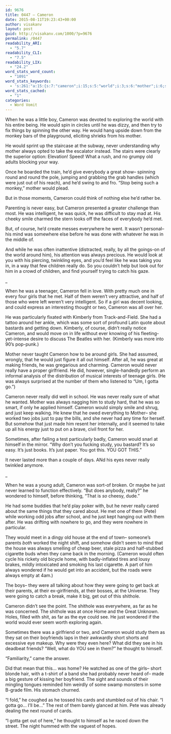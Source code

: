 ```yaml
---
id: 9676
title: 0447 – Cameron
date: 2015-08-11T19:23:43+00:00
author: visakanv
layout: post
guid: http://visakanv.com/1000/?p=9676
permalink: /0447
readability_ARI:
  - "5.7"
readability_CLI:
  - "7.5"
readability_LIX:
  - "24.2"
word_stats_word_count:
  - "1091"
word_stats_keywords:
  - 's:261:"a:15:{s:7:"cameron";i:15;s:5:"world";i:3;s:6:"mother";i:6;s:5:"great";i:3;s:4:"just";i:11;s:6:"really";i:9;s:5:"girls";i:4;s:4:"half";i:3;s:7:"thought";i:3;s:8:"kimberly";i:3;s:5:"gotta";i:3;s:5:"study";i:3;s:8:"wondered";i:3;s:4:"home";i:3;s:8:"shithole";i:3;}";'
word_stats_cached:
  - "1"
categories:
  - Word Vomit
---
```

When he was a little boy, Cameron was devoted to exploring the world with his entire being. He would spin in circles until he was dizzy, and then try to fix things by spinning the other way. He would hang upside down from the monkey bars of the playground, eliciting shrieks from his mother.

He would sprint up the staircase at the subway, never understanding why mother always opted to take the escalator instead. The stairs were clearly the superior option: Elevation! Speed! What a rush, and no grumpy old adults blocking your way.

Once he boarded the train, he&#8217;d give everybody a great show– spinning round and round the pole, jumping and grabbing the grab handles (which were just out of his reach), and he&#8217;d swing to and fro. &#8220;Stop being such a monkey,&#8221; mother would plead.

But in those moments, Cameron could think of nothing else he&#8217;d rather be.

Parenting is never easy, but Cameron presented a greater challenge than most. He was intelligent, he was quick, he was difficult to stay mad at. His cheeky smile charmed the stern looks off the faces of everybody he&#8217;d met.

But, of course, he&#8217;d create messes everywhere he went. It wasn&#8217;t personal– his mind was somewhere else before he was done with whatever he was in the middle of.

And while he was often inattentive (distracted, really, by all the goings-on of the world around him), his attention was always precious. He would look at you with his piercing, twinkling eyes, and you&#8217;d feel like he was taking you in, in a way that few children really do. So you couldn&#8217;t help but look out for him in a crowd of children, and find yourself trying to catch his gaze.

_

When he was a teenager, Cameron fell in love. With pretty much one in every four girls that he met. Half of them weren&#8217;t very attractive, and half of those who were left weren&#8217;t very intelligent. So if a girl was decent looking, and could express an interesting thought or two, Cameron was all over her.

He was particularly fixated with Kimberly from Track-and-Field. She had a tattoo around her ankle, which was some sort of profound Latin quote about bastards and getting down. Kimberly, of course, didn&#8217;t really notice Cameron, and would move on in life without ever knowing of his fleeting-yet-intense desire to discuss The Beatles with her. (Kimberly was more into 90&#8217;s pop-punk.)

Mother never taught Cameron how to be around girls. She had assumed, wrongly, that he would just figure it all out himself. After all, he was great at making friends, he was gregarious and charming. Cameron would never really have a proper girlfriend. He did, however, single-handedly perform an informal analysis of the distribution of musical interests of teenage girls. (He was always surprised at the number of them who listened to &#8220;Um, I gotta go.&#8221;)

Cameron never really did well in school. He was never really sure of what he wanted. Mother was always nagging him to study hard, that he was so smart, if only he applied himself. Cameron would simply smile and shrug, and just keep walking. He knew that he owed everything to Mother– she worked two jobs just to pay the bills, and she never had any time for herself. But somehow that just made him resent her internally, and it seemed to take up all his energy just to put on a brave, civil front for her.

Sometimes, after failing a test particularly badly, Cameron would snarl at himself in the mirror. &#8220;Why don&#8217;t you fucking study, you bastard? It&#8217;s so easy. It&#8217;s just books. It&#8217;s just paper. You got this. YOU GOT THIS.&#8221;

It never lasted more than a couple of days. ANd his eyes never really twinkled anymore.

_

When he was a young adult, Cameron was sort-of broken. Or maybe he just never learned to function effectively. &#8220;But does anybody, really?&#8221; he wondered to himself, before thinking, &#8220;That is _so_ cheesy, dude.&#8221;

He had some buddies that he&#8217;d play poker with, but he never really cared about the same things that they cared about. He met one of them (Pete) while working odd jobs after school, and he just kept hanging out with them after. He was drifting with nowhere to go, and they were nowhere in particular.

They would meet in a dingy old house at the end of town– someone&#8217;s parents _both_ worked the night shift, and somehow didn&#8217;t seem to mind that the house was always smelling of cheap beer, stale pizza and half-stubbed cigarette buds when they came back in the morning. (Cameron would often cycle his rickety old bicycle home, with badly-inflated tires and lousy brakes, mildly intoxicated and smoking his last cigarette. A part of him always wondered if he would get into an accident, but the roads were always empty at 4am.)

The boys– they were all talking about how they were going to get back at their parents, at their ex-girlfriends, at their bosses, at the Universe. They were going to catch a break, make it big, get out of this shithole.

Cameron didn&#8217;t see the point. The shithole was everywhere, as far as he was concerned. The shithole was at once Home and the Great Unknown. Holes, filled with shit, as far as the eye could see. He just wondered if the world would ever seem worth exploring again.

Sometimes there was a girlfriend or two, and Cameron would study them as they sat on their boyfriends laps in their awkwardly short shorts and excessive eye makeup. Why were they even here? What did they see in his deadbeat friends? &#8220;Well, what do YOU see in them?&#8221; he thought to himself.

&#8220;Familiarity,&#8221; came the answer.

Did that mean that this&#8230; was home? He watched as one of the girls– short blonde hair, with a t-shirt of a band she had probably never heard of– made a big gesture of kissing her boyfriend. The sight and sounds of their mingling tongues reminded him weirdly of some swamp monsters in some B-grade film. His stomach churned.

&#8220;I fold,&#8221; he coughed as he tossed his cards and stumbled out of his chair. &#8220;I gotta go&#8230; I&#8217;ll be&#8230;&#8221; The rest of them barely glanced at him. Pete was already dealing the next round of cards.

&#8220;I gotta get out of here,&#8221; he thought to himself as he raced down the street. The night hummed with the vaguest of hopes.

&nbsp;